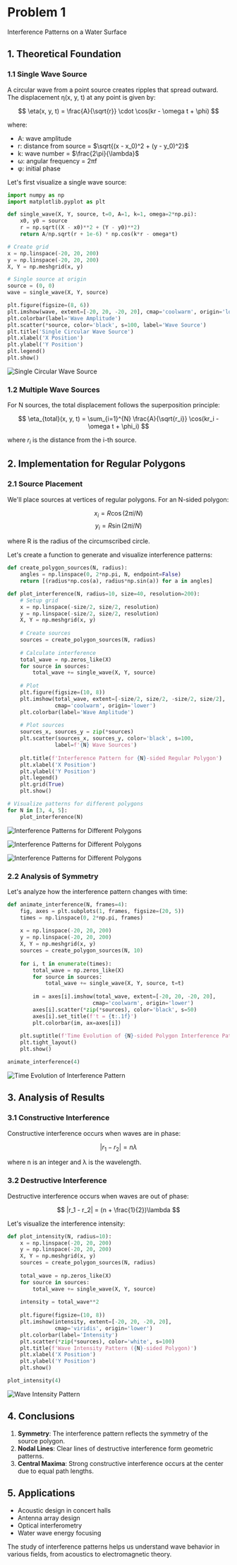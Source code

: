 # Problem 1

Interference Patterns on a Water Surface

## 1. Theoretical Foundation

### 1.1 Single Wave Source
A circular wave from a point source creates ripples that spread outward. The displacement η(x, y, t) at any point is given by:

$$ \eta(x, y, t) = \frac{A}{\sqrt{r}} \cdot \cos(kr - \omega t + \phi) $$

where:
- A: wave amplitude
- r: distance from source = $\sqrt{(x - x_0)^2 + (y - y_0)^2}$
- k: wave number = $\frac{2\pi}{\lambda}$
- ω: angular frequency = 2πf
- φ: initial phase

Let's first visualize a single wave source:

```python
import numpy as np
import matplotlib.pyplot as plt

def single_wave(X, Y, source, t=0, A=1, k=1, omega=2*np.pi):
    x0, y0 = source
    r = np.sqrt((X - x0)**2 + (Y - y0)**2)
    return A/np.sqrt(r + 1e-6) * np.cos(k*r - omega*t)

# Create grid
x = np.linspace(-20, 20, 200)
y = np.linspace(-20, 20, 200)
X, Y = np.meshgrid(x, y)

# Single source at origin
source = (0, 0)
wave = single_wave(X, Y, source)

plt.figure(figsize=(8, 6))
plt.imshow(wave, extent=[-20, 20, -20, 20], cmap='coolwarm', origin='lower')
plt.colorbar(label='Wave Amplitude')
plt.scatter(*source, color='black', s=100, label='Wave Source')
plt.title('Single Circular Wave Source')
plt.xlabel('X Position')
plt.ylabel('Y Position')
plt.legend()
plt.show()
```

![Single Circular Wave Source](assets/prob1_a1.png)

### 1.2 Multiple Wave Sources
For N sources, the total displacement follows the superposition principle:

$$ \eta_{total}(x, y, t) = \sum_{i=1}^{N} \frac{A}{\sqrt{r_i}} \cos(kr_i - \omega t + \phi_i) $$

where $r_i$ is the distance from the i-th source.

## 2. Implementation for Regular Polygons

### 2.1 Source Placement
We'll place sources at vertices of regular polygons. For an N-sided polygon:

$$ x_i = R\cos(2\pi i/N) $$
$$ y_i = R\sin(2\pi i/N) $$

where R is the radius of the circumscribed circle.

Let's create a function to generate and visualize interference patterns:

```python
def create_polygon_sources(N, radius):
    angles = np.linspace(0, 2*np.pi, N, endpoint=False)
    return [(radius*np.cos(a), radius*np.sin(a)) for a in angles]

def plot_interference(N, radius=10, size=40, resolution=200):
    # Setup grid
    x = np.linspace(-size/2, size/2, resolution)
    y = np.linspace(-size/2, size/2, resolution)
    X, Y = np.meshgrid(x, y)
    
    # Create sources
    sources = create_polygon_sources(N, radius)
    
    # Calculate interference
    total_wave = np.zeros_like(X)
    for source in sources:
        total_wave += single_wave(X, Y, source)
    
    # Plot
    plt.figure(figsize=(10, 8))
    plt.imshow(total_wave, extent=[-size/2, size/2, -size/2, size/2], 
               cmap='coolwarm', origin='lower')
    plt.colorbar(label='Wave Amplitude')
    
    # Plot sources
    sources_x, sources_y = zip(*sources)
    plt.scatter(sources_x, sources_y, color='black', s=100, 
               label=f'{N} Wave Sources')
    
    plt.title(f'Interference Pattern for {N}-sided Regular Polygon')
    plt.xlabel('X Position')
    plt.ylabel('Y Position')
    plt.legend()
    plt.grid(True)
    plt.show()

# Visualize patterns for different polygons
for N in [3, 4, 5]:
    plot_interference(N)
```

![Interference Patterns for Different Polygons](assets/prob1_a2.png)

![Interference Patterns for Different Polygons](assets/prob1_a3.png)

![Interference Patterns for Different Polygons](assets/prob1_a4.png)


### 2.2 Analysis of Symmetry

Let's analyze how the interference pattern changes with time:

```python
def animate_interference(N, frames=4):
    fig, axes = plt.subplots(1, frames, figsize=(20, 5))
    times = np.linspace(0, 2*np.pi, frames)
    
    x = np.linspace(-20, 20, 200)
    y = np.linspace(-20, 20, 200)
    X, Y = np.meshgrid(x, y)
    sources = create_polygon_sources(N, 10)
    
    for i, t in enumerate(times):
        total_wave = np.zeros_like(X)
        for source in sources:
            total_wave += single_wave(X, Y, source, t=t)
            
        im = axes[i].imshow(total_wave, extent=[-20, 20, -20, 20], 
                           cmap='coolwarm', origin='lower')
        axes[i].scatter(*zip(*sources), color='black', s=50)
        axes[i].set_title(f't = {t:.1f}')
        plt.colorbar(im, ax=axes[i])
    
    plt.suptitle(f'Time Evolution of {N}-sided Polygon Interference Pattern')
    plt.tight_layout()
    plt.show()

animate_interference(4)
```

![Time Evolution of Interference Pattern](assets/prob1_a5.png)
## 3. Analysis of Results

### 3.1 Constructive Interference
Constructive interference occurs when waves are in phase:

$$ |r_1 - r_2| = n\lambda $$

where n is an integer and λ is the wavelength.

### 3.2 Destructive Interference
Destructive interference occurs when waves are out of phase:

$$ |r_1 - r_2| = (n + \frac{1}{2})\lambda $$

Let's visualize the interference intensity:

```python
def plot_intensity(N, radius=10):
    x = np.linspace(-20, 20, 200)
    y = np.linspace(-20, 20, 200)
    X, Y = np.meshgrid(x, y)
    sources = create_polygon_sources(N, radius)
    
    total_wave = np.zeros_like(X)
    for source in sources:
        total_wave += single_wave(X, Y, source)
    
    intensity = total_wave**2
    
    plt.figure(figsize=(10, 8))
    plt.imshow(intensity, extent=[-20, 20, -20, 20], 
               cmap='viridis', origin='lower')
    plt.colorbar(label='Intensity')
    plt.scatter(*zip(*sources), color='white', s=100)
    plt.title(f'Wave Intensity Pattern ({N}-sided Polygon)')
    plt.xlabel('X Position')
    plt.ylabel('Y Position')
    plt.show()

plot_intensity(4)
```

![Wave Intensity Pattern](assets/prob1_a6.png)

## 4. Conclusions

1. **Symmetry**: The interference pattern reflects the symmetry of the source polygon.
2. **Nodal Lines**: Clear lines of destructive interference form geometric patterns.
3. **Central Maxima**: Strong constructive interference occurs at the center due to equal path lengths.

## 5. Applications

- Acoustic design in concert halls
- Antenna array design
- Optical interferometry
- Water wave energy focusing

The study of interference patterns helps us understand wave behavior in various fields, from acoustics to electromagnetic theory.
